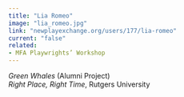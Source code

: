 ```yaml
---
title: "Lia Romeo"
image: "lia_romeo.jpg"
link: "newplayexchange.org/users/177/lia-romeo"
current: "false"
related:
- MFA Playwrights’ Workshop
---
```


*Green Whales* (Alumni Project)\
*Right Place, Right Time*, Rutgers University

